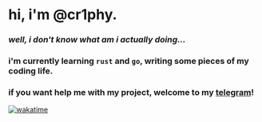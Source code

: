 # hi, i'm @cr1phy.
### _well, i don't know what am i actually doing..._
### i'm currently learning `rust` and `go`, writing some pieces of my coding life.
### if you want help me with my project, welcome to my [telegram](https://t.me/cr1phy)!

[![wakatime](https://wakatime.com/badge/user/c5ab28c9-1f68-42ca-aa9a-2907cb76a9f1.svg)](https://wakatime.com/@c5ab28c9-1f68-42ca-aa9a-2907cb76a9f1)
